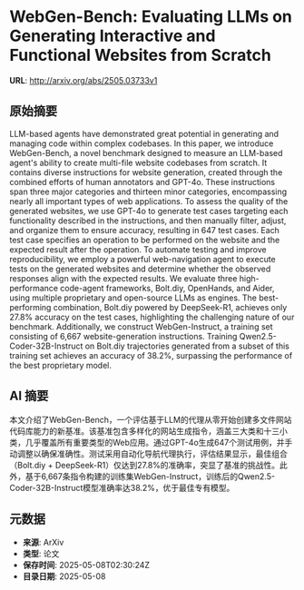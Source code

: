 # WebGen-Bench: Evaluating LLMs on Generating Interactive and Functional Websites from Scratch

**URL**: http://arxiv.org/abs/2505.03733v1

## 原始摘要

LLM-based agents have demonstrated great potential in generating and managing
code within complex codebases. In this paper, we introduce WebGen-Bench, a
novel benchmark designed to measure an LLM-based agent's ability to create
multi-file website codebases from scratch. It contains diverse instructions for
website generation, created through the combined efforts of human annotators
and GPT-4o. These instructions span three major categories and thirteen minor
categories, encompassing nearly all important types of web applications. To
assess the quality of the generated websites, we use GPT-4o to generate test
cases targeting each functionality described in the instructions, and then
manually filter, adjust, and organize them to ensure accuracy, resulting in 647
test cases. Each test case specifies an operation to be performed on the
website and the expected result after the operation. To automate testing and
improve reproducibility, we employ a powerful web-navigation agent to execute
tests on the generated websites and determine whether the observed responses
align with the expected results. We evaluate three high-performance code-agent
frameworks, Bolt.diy, OpenHands, and Aider, using multiple proprietary and
open-source LLMs as engines. The best-performing combination, Bolt.diy powered
by DeepSeek-R1, achieves only 27.8\% accuracy on the test cases, highlighting
the challenging nature of our benchmark. Additionally, we construct
WebGen-Instruct, a training set consisting of 6,667 website-generation
instructions. Training Qwen2.5-Coder-32B-Instruct on Bolt.diy trajectories
generated from a subset of this training set achieves an accuracy of 38.2\%,
surpassing the performance of the best proprietary model.


## AI 摘要

本文介绍了WebGen-Bench，一个评估基于LLM的代理从零开始创建多文件网站代码库能力的新基准。该基准包含多样化的网站生成指令，涵盖三大类和十三小类，几乎覆盖所有重要类型的Web应用。通过GPT-4o生成647个测试用例，并手动调整以确保准确性。测试采用自动化导航代理执行，评估结果显示，最佳组合（Bolt.diy + DeepSeek-R1）仅达到27.8%的准确率，突显了基准的挑战性。此外，基于6,667条指令构建的训练集WebGen-Instruct，训练后的Qwen2.5-Coder-32B-Instruct模型准确率达38.2%，优于最佳专有模型。

## 元数据

- **来源**: ArXiv
- **类型**: 论文
- **保存时间**: 2025-05-08T02:30:24Z
- **目录日期**: 2025-05-08
